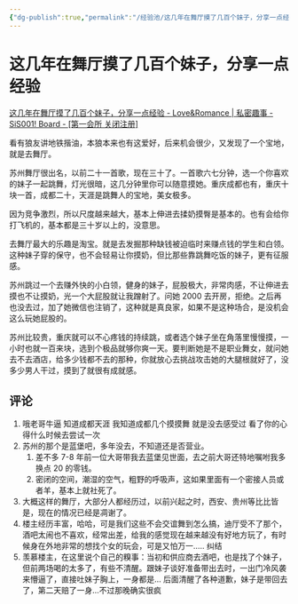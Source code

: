 ```yaml
---
{"dg-publish":true,"permalink":"/经验池/这几年在舞厅摸了几百个妹子，分享一点经验/","title":"这几年在舞厅摸了几百个妹子，分享一点经验","tags":["舞厅","性经验","搭讪"],"created":"2025-02-16T15:31:38.000+08:00","updated":"2025-02-16T16:16:46.068+08:00"}
---
```



# 这几年在舞厅摸了几百个妹子，分享一点经验

[这几年在舞厅摸了几百个妹子，分享一点经验 - Love&Romance | 私密趣事 - SiS001! Board - [第一会所 关闭注册]](https://sis001.com/forum/viewthread.php?tid=11328351&extra=)

看有狼友讲地铁揩油，本狼本来也有这爱好，后来机会很少，又发现了一个宝地，就是去舞厅。

苏州舞厅很出名，以前二十一首歌，现在三十了。一首歌六七分钟，选一个你喜欢的妹子一起跳舞，灯光很暗，这几分钟里你可以随意摸她。重庆成都也有，重庆十块一首，成都二十，天涯是跳舞人的宝地，美女极多。

因为竞争激烈，所以尺度越来越大，基本上伸进去揉奶摸臀是基本的。也有会给你打飞机的，基本都是三十岁以上的，没意思。

去舞厅最大的乐趣是淘宝。就是去发掘那种缺钱被迫临时来赚点钱的学生和白领。这种妹子穿的保守，也不会轻易让你摸奶，但比那些靠跳舞吃饭的妹子，更有征服感。

苏州跳过一个去赚外快的小白领，健身的妹子，屁股极大，非常肉感，不让伸进去摸也不让摸奶，光一个大屁股就让我蹭射了。问她 2000 去开房，拒绝。之后再也没去过，加了她微信也注销了，这种就是真良家，如果不是这种场合，是没机会这么玩她屁股的。

苏州比较贵，重庆就可以不心疼钱的持续跳，或者选个妹子坐在角落里慢慢摸，一小时也就一百来块，选到个极品就够你爽一天。要判断她是不是职业舞女，就问她去不去酒店，给多少钱都不去的那种，你就放心去挑战攻击她的大腿根就好了，没多少男人干过，摸到了就很有成就感。

## 评论

1. 哦老哥牛逼 知道成都天涯 我知道成都几个摸摸舞 就是没去感受过 看了你的心得什么时候去尝试一次
2. 苏州的那个是蓝堡吧，多年没去，不知道还是否营业。
	1. 差不多 7-8 年前一位大哥带我去蓝堡见世面，去之前大哥还特地嘱咐我多换点 20 的零钱。
	2. 密闭的空间，潮湿的空气，粗野的呼吸声，这如果里面有一个密接人员或者羊，基本上就社死了。
3. 大概这样的舞厅，大部分人都经历过，以前兴起之时，西安、贵州等比比皆是，现在的情况已经是凋谢了。
4. 楼主经历丰富，哈哈，可是我们这些不会交谊舞到怎么搞，迪厅受不了那个，酒吧太闹也不喜欢，经常出差，给我的感觉现在越来越没有好地方玩了，有时候身在外地非常的想找个女的玩会，可是又怕万一….. 纠结
5. 羡慕楼主，在这里说个自己的糗事：当初和供应商去酒吧，也是找了个妹子，但前两场喝的太多了，有些不清醒。跟妹子谈好准备带出去时，一出门冷风袭来懵逼了，直接吐妹子胸上，一身都是… 后面清醒了各种道歉，妹子是带回去了，第二天赔了一身…不过那晚确实很疯